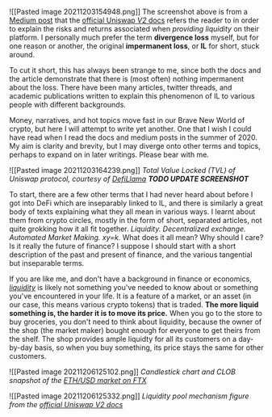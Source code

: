 ![[Pasted image 20211203154948.png]]
The screenshot above is from a [Medium post](https://medium.com/@pintail/uniswap-a-good-deal-for-liquidity-providers-104c0b6816f2) that the [official Uniswap *V2* docs](https://docs.uniswap.org/protocol/V2/concepts/advanced-topics/understanding-returns) refers the reader to in order to explain the risks and returns associated when *providing liquidity* on their platform. I personally much prefer the term **divergence loss** myself, but for one reason or another, the original **impermanent loss**, or **IL** for short, stuck around.

To cut it short, this has always been strange to me, since both the docs and the article demonstrate that there is (most often) nothing impermanent about the loss. There have been many articles, twitter threads, and academic publications written to explain this phenomenon of IL to various people with different backgrounds. 

Money, narratives, and hot topics move fast in our Brave New World of crypto, but here I will attempt to write yet another. One that I wish I could have read when I read the docs and medium posts in the summer of 2020. My aim is clarity and brevity, but I may diverge onto other terms and topics, perhaps to expand on in later writings. Please bear with me.

![[Pasted image 20211203164239.png]]
*Total Value Locked (TVL) of Uniswap protocol, courtesy of [DefiLlama](https://defillama.com/protocol/uniswap/all/USD) **TODO UPDATE SCREENSHOT***

To start, there are a few other terms that I had never heard about before I got into DeFi which are inseparably linked to IL, and there is similarly a great body of texts explaining what they all mean in various ways. I learnt about them from crypto circles, mostly in the form of short, separated articles, not quite grokking how it all fit together. *Liquidity. Decentralized exchange. Automated Market Making. xy=k.* What does it all mean? Why should I care? Is it really the future of finance? I suppose I should start with a short description of the past and present of finance, and the various tangential but inseparable terms.

If you are like me, and don't have a background in finance or economics, [*liquidity*](https://en.wikipedia.org/wiki/Market_liquidity) is likely not something you've needed to know about or something you've encountered in your life. It is a feature of a market, or an asset (in our case, this means various crypto tokens) that is traded. **The more liquid something is, the harder it is to move its price.** When you go to the store to buy groceries, you don't need to think about liquidity, because the owner of the shop (the market maker) bought enough for everyone to get theirs from the shelf. The shop provides ample liquidty for all its customers on a day-by-day basis, so when you buy something, its price stays the same for other customers.

![[Pasted image 20211206125102.png]]
*Candlestick chart and CLOB snapshot of the [ETH/USD market on FTX](https://ftx.com/trade/ETH/USD)*

![[Pasted image 20211206125332.png]]
*Liquidity pool mechanism figure from the [official Uniswap V2 docs](https://docs.uniswap.org/protocol/V2/concepts/core-concepts/pools)*

